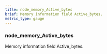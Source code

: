 ```yaml
---
title: node_memory_Active_bytes
brief: Memory information field Active_bytes.
metric_type: gauge
---
```

### node_memory_Active_bytes

Memory information field Active_bytes.